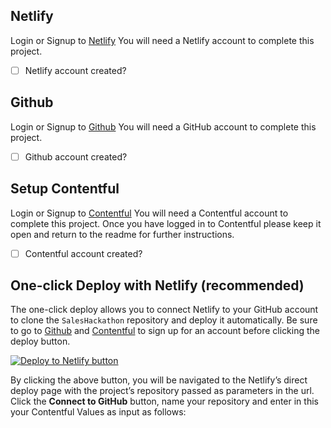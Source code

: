 ## Netlify

Login or Signup to [Netlify](https://app.netlify.com)
You will need a Netlify account to complete this project. 
- [ ] Netlify account created? 
## Github

Login or Signup to [Github](https://github.com/signup?source=login)
You will need a GitHub account to complete this project. 
- [ ] Github account created? 
## Setup Contentful

Login or Signup to [Contentful](https://www.contentful.com/sign-up/) 
You will need a Contentful account to complete this project. Once you have logged in to Contentful please keep it open and return to the readme for further instructions. 
- [ ] Contentful account created?

## One-click Deploy with Netlify (recommended)

The one-click deploy allows you to connect Netlify to your GitHub account to clone the `SalesHackathon` repository and deploy it automatically. Be sure to go to [Github](https://github.com/signup?source=login) and [Contentful](https://www.contentful.com/sign-up/) to sign up for an account before clicking the deploy button.

[![Deploy to Netlify button](https://www.netlify.com/img/deploy/button.svg)](https://app.netlify.com/start/deploy?repository=https://github.com/Netlify-Moneytronic/SalesHackathon)

By clicking the above button, you will be navigated to the Netlify’s direct deploy page with the project’s repository passed as parameters in the url. Click the **Connect to GitHub** button, name your repository and enter in this your Contentful Values as input as follows: 
